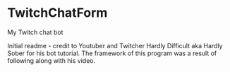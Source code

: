 # TwitchChatForm
My Twitch chat bot

Initial readme - credit to Youtuber and Twitcher Hardly Difficult aka Hardly Sober for his bot tutorial.
The framework of this program was a result of following along with his video.
